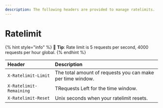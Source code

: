 ```yaml
---
description: The following headers are provided to manage ratelimits.
---
```


# Ratelimit

{% hint style="info" %}
🧙 **Tip**: Rate limit is 5 requests per second, 4000 requests per hour global.
{% endhint %}

| Header | Description |
| :--- | :--- |
| `X-Ratelimit-Limit` | The total amount of requests you can make per time window. |
| `X-Ratelimit-Remaining` | TRequests Left for the time window. |
| `X-Ratelimit-Reset` | Unix seconds when your ratelimit resets. |

